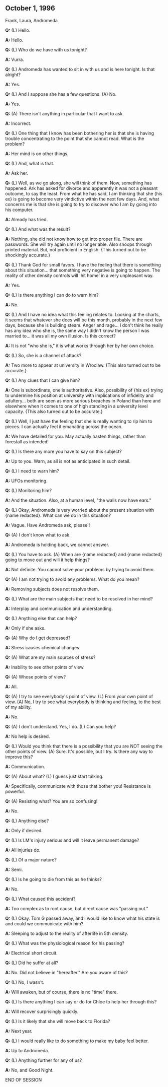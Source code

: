 ## October 1, 1996
Frank, Laura, Andromeda

**Q:** (L) Hello.

**A:** Hello.

**Q:** (L) Who do we have with us tonight?

**A:** Vurra.

**Q:** (L) Andromeda has wanted to sit in with us and is here tonight. Is that alright?

**A:** Yes.

**Q:** (L) And I suppose she has a few questions. (A) No.

**A:** Yes.

**Q:** (A) There isn't anything in particular that I want to ask.

**A:** Incorrect.

**Q:** (L) One thing that I know has been bothering her is that she is having trouble concentrating to the point that she cannot read. What is the problem?

**A:** Her mind is on other things.

**Q:** (L) And, what is that.

**A:** Ask her.

**Q:** (L) Well, as we go along, she will think of them. Now, something has happened: Ark has asked for divorce and apparently it was not a pleasant outcome, to say the least. From what he has said, I am thinking that she {his ex} is going to become very vindictive within the next few days. And, what concerns me is that she is going to try to discover who I am by going into his computer.

**A:** Already has tried.

**Q:** (L) And what was the result?

**A:** Nothing, she did not know how to get into proper file. There are passwords. She will try again until no longer able. Also snoops through printed material. But, not proficient in English. {This turned out to be shockingly accurate.}

**Q:** (L) Thank God for small favors. I have the feeling that there is something about this situation... that something very negative is going to happen. The reality of other density controls will 'hit home' in a very unpleasant way.

**A:** Yes.

**Q:** (L) Is there anything I can do to warn him?

**A:** No.

**Q:** (L) And I have no idea what this feeling relates to. Looking at the charts, it seems that whatever she does will be this month, probably in the next few days, because she is building steam. Anger and rage... I don't think he really has any idea who she is, the same way I didn't know the person I was married to... it was all my own illusion. Is this correct?

**A:** It is not "who she is," it is what works through her by her own choice.

**Q:** (L) So, she is a channel of attack?

**A:** Two more to appear at university in Wroclaw. {This also turned out to be accurate.}

**Q:** (L) Any clues that I can give him?

**A:** One is subordinate, one is authoritative. Also, possibility of {his ex} trying to undermine his position at university with implications of infidelity and adultery... both are seen as more serious breaches in Poland than here and elsewhere when it comes to one of high standing in a university level capacity. {This also turned out to be accurate.}

**Q:** (L) Well, I just have the feeling that she is really wanting to rip him to pieces. I can actually feel it emanating across the ocean.

**A:** We have detailed for you. May actually hasten things, rather than forestall as intended!

**Q:** (L) Is there any more you have to say on this subject?

**A:** Up to you. Warn, as all is not as anticipated in such detail.

**Q:** (L) I need to warn him?

**A:** UFOs monitoring.

**Q:** (L) Monitoring him?

**A:** And the situation. Also, at a human level, "the walls now have ears."

**Q:** (L) Okay, Andromeda is very worried about the present situation with {name redacted}. What can we do in this situation?

**A:** Vague. Have Andromeda ask, please!!

**Q:** (A) I don't know what to ask.

**A:** Andromeda is holding back, we cannot answer.

**Q:** (L) You have to ask. (A) When are {name redacted} and {name redacted} going to move out and will it help things?

**A:** Not definite. You cannot solve your problems by trying to avoid them.

**Q:** (A) I am not trying to avoid any problems. What do you mean?

**A:** Removing subjects does not resolve them.

**Q:** (L) What are the main subjects that need to be resolved in her mind?

**A:** Interplay and communication and understanding.

**Q:** (L) Anything else that can help?

**A:** Only if she asks.

**Q:** (A) Why do I get depressed?

**A:** Stress causes chemical changes.

**Q:** (A) What are my main sources of stress?

**A:** Inability to see other points of view.

**Q:** (A) Whose points of view?

**A:** All.

**Q:** (A) I try to see everybody's point of view. (L) From your own point of view. (A) No, I try to see what everybody is thinking and feeling, to the best of my ability.

**A:** No.

**Q:** (A) I don't understand. Yes, I do. (L) Can you help?

**A:** No help is desired.

**Q:** (L) Would you think that there is a possibility that you are NOT seeing the other points of view. (A) Sure. It's possible, but I try. Is there any way to improve this?

**A:** Communication.

**Q:** (A) About what? (L) I guess just start talking.

**A:** Specifically, communicate with those that bother you! Resistance is powerful.

**Q:** (A) Resisting what? You are so confusing!

**A:** No.

**Q:** (L) Anything else?

**A:** Only if desired.

**Q:** (L) Is LM's injury serious and will it leave permanent damage?

**A:** All injuries do.

**Q:** (L) Of a major nature?

**A:** Semi.

**Q:** (L) Is he going to die from this as he thinks?

**A:** No.

**Q:** (L) What caused this accident?

**A:** Too complex as to root cause, but direct cause was "passing out."

**Q:** (L) Okay. Tom G passed away, and I would like to know what his state is and could we communicate with him?

**A:** Sleeping to adjust to the reality of afterlife in 5th density.

**Q:** (L) What was the physiological reason for his passing?

**A:** Electrical short circuit.

**Q:** (L) Did he suffer at all?

**A:** No. Did not believe in "hereafter." Are you aware of this?

**Q:** (L) No, I wasn't.

**A:** Will awaken, but of course, there is no "time" there.

**Q:** (L) Is there anything I can say or do for Chloe to help her through this?

**A:** Will recover surprisingly quickly.

**Q:** (L) Is it likely that she will move back to Florida?

**A:** Next year.

**Q:** (L) I would really like to do something to make my baby feel better.

**A:** Up to Andromeda.

**Q:** (L) Anything further for any of us?

**A:** No, and Good Night.

END OF SESSION

